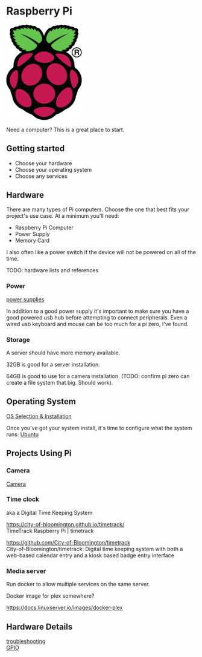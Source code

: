 # Raspberry Pi

[<img src="logos/RPi-Logo-Reg-SCREEN.svg" alt="raspberry pi logo" width="200px">](logos/logos-raspberry-pi.md)

Need a computer?
This is a great place to start. 

## Getting started

- Choose your hardware
- Choose your operating system
- Choose any services

## Hardware

There are many types of Pi computers. Choose the one that best fits your project's use case. At a minimum you'll need:

  - Raspberry Pi Computer
  - Power Supply
  - Memory Card

I also often like a power switch if the device will not be powered on all of the time. 


TODO: hardware lists and references

### Power

[power supplies](power-supply.md)  

In addition to a good power supply
it's important to make sure you have a good powered usb hub before attempting to connect peripherals. Even a wired usb keyboard and mouse can be too much for a pi zero, I've found. 

### Storage 

A server should have more memory available.  

32GB is good for a server installation.  

64GB is good to use for a camera installation. (TODO: confirm pi zero can create a file system that big. Should work).  


## Operating System

[OS Selection & Installation](./os/index.md)  


Once you've got your system install, it's time to configure what the system runs: [Ubuntu](../system/linux/ubuntu.md)



## Projects Using Pi

### Camera

[Camera](./hardware/camera.md)

### Time clock

aka a Digital Time Keeping System

https://city-of-bloomington.github.io/timetrack/  
TimeTrack Raspberry Pi | timetrack  

https://github.com/City-of-Bloomington/timetrack  
City-of-Bloomington/timetrack: Digital time keeping system with both a web-based calendar entry and a kiosk based badge entry interface  

### Media server

Run docker to allow multiple services on the same server.  

Docker image for plex somewhere? 

https://docs.linuxserver.io/images/docker-plex


## Hardware Details

[troubleshooting](troubleshooting.md)  
[GPIO](./hardware/gpio.md)  


